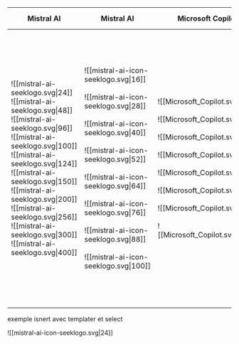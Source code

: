 

| Mistral AI                                                                                                                                                                                                                                                                                                                                                                      | Mistral AI                                                                                                                                                                                                                                                                                                                                                        | Microsoft Copilot                                                                                                                                                                                                                                                                                         | Google Gemini                                                                                                                                                                                                                                                                                                     | Open webui                                                                                                                                                                                                                                                                                                | Open webui                                                                                                                                                                                                                                        |
| ------------------------------------------------------------------------------------------------------------------------------------------------------------------------------------------------------------------------------------------------------------------------------------------------------------------------------------------------------------------------------- | ----------------------------------------------------------------------------------------------------------------------------------------------------------------------------------------------------------------------------------------------------------------------------------------------------------------------------------------------------------------- | --------------------------------------------------------------------------------------------------------------------------------------------------------------------------------------------------------------------------------------------------------------------------------------------------------- | ----------------------------------------------------------------------------------------------------------------------------------------------------------------------------------------------------------------------------------------------------------------------------------------------------------------- | --------------------------------------------------------------------------------------------------------------------------------------------------------------------------------------------------------------------------------------------------------------------------------------------------------- | ------------------------------------------------------------------------------------------------------------------------------------------------------------------------------------------------------------------------------------------------- |
| ![[mistral-ai-seeklogo.svg\|24]]<br>![[mistral-ai-seeklogo.svg\|48]]<br>![[mistral-ai-seeklogo.svg\|96]]<br>![[mistral-ai-seeklogo.svg\|100]]<br>![[mistral-ai-seeklogo.svg\|124]]<br>![[mistral-ai-seeklogo.svg\|150]]<br>![[mistral-ai-seeklogo.svg\|200]]<br>![[mistral-ai-seeklogo.svg\|256]]<br>![[mistral-ai-seeklogo.svg\|300]]<br>![[mistral-ai-seeklogo.svg\|400]]<br> | ![[mistral-ai-icon-seeklogo.svg\|16]]<br><br>![[mistral-ai-icon-seeklogo.svg\|28]]<br><br>![[mistral-ai-icon-seeklogo.svg\|40]]<br><br>![[mistral-ai-icon-seeklogo.svg\|52]]<br><br>![[mistral-ai-icon-seeklogo.svg\|64]]<br><br>![[mistral-ai-icon-seeklogo.svg\|76]]<br><br>![[mistral-ai-icon-seeklogo.svg\|88]]<br><br>![[mistral-ai-icon-seeklogo.svg\|100]] | ![[Microsoft_Copilot.svg\|16]]<br><br>![[Microsoft_Copilot.svg\|28]]<br><br>![[Microsoft_Copilot.svg\|40]]<br><br>![[Microsoft_Copilot.svg\|52]]<br><br>![[Microsoft_Copilot.svg\|64]]<br><br>![[Microsoft_Copilot.svg\|76]]<br><br>![[Microsoft_Copilot.svg\|88]]<br><br>![[Microsoft_Copilot.svg\|100]] | ![[google-gemini-icon.svg\|16]]<br><br>![[google-gemini-icon.svg\|28]]<br><br>![[google-gemini-icon.svg\|40]]<br><br>![[google-gemini-icon.svg\|52]]<br><br>![[google-gemini-icon.svg\|64]]<br><br>![[google-gemini-icon.svg\|76]]<br><br>![[google-gemini-icon.svg\|88]]<br><br>![[google-gemini-icon.svg\|100]] | ![[open-webui-circle.png\|16]]<br><br>![[open-webui-circle.png\|28]]<br><br>![[open-webui-circle.png\|40]]<br><br>![[open-webui-circle.png\|52]]<br><br>![[open-webui-circle.png\|64]]<br><br>![[open-webui-circle.png\|76]]<br><br>![[open-webui-circle.png\|88]]<br><br>![[open-webui-circle.png\|100]] | ![[open-webui.png\|16]]<br><br>![[open-webui.png\|28]]<br><br>![[open-webui.png\|40]]<br><br>![[open-webui.png\|52]]<br><br>![[open-webui.png\|64]]<br><br>![[open-webui.png\|76]]<br><br>![[open-webui.png\|88]]<br><br>![[open-webui.png\|100]] |

exemple isnert avec templater et select 






![[mistral-ai-icon-seeklogo.svg|24]]


